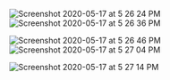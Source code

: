 ![Screenshot 2020-05-17 at 5 26 24 PM](https://user-images.githubusercontent.com/44470728/82143503-42060b80-9866-11ea-8b93-a2d04083bc70.png)       ![Screenshot 2020-05-17 at 5 26 36 PM](https://user-images.githubusercontent.com/44470728/82143527-64982480-9866-11ea-8d2f-e97d4fd25a05.png)

![Screenshot 2020-05-17 at 5 26 46 PM](https://user-images.githubusercontent.com/44470728/82143560-a0cb8500-9866-11ea-9375-c4adb2b2c2de.png)     ![Screenshot 2020-05-17 at 5 27 04 PM](https://user-images.githubusercontent.com/44470728/82143580-c35d9e00-9866-11ea-9878-80cb59200562.png)

![Screenshot 2020-05-17 at 5 27 14 PM](https://user-images.githubusercontent.com/44470728/82143601-e720e400-9866-11ea-830a-e22a3329c15f.png)





